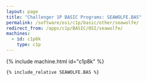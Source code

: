 ```yaml
---
layout: page
title: "Challenger 1P BASIC Programs: SEAWOLFE.BAS"
permalink: /software/osi/c1p/basic/other/seawolfe/
redirect_from: /apps/c1p/BASIC/OSI/seawolfe/
machines:
  - id: c1p8k
    type: c1p
---
```


{% include machine.html id="c1p8k" %}

```bas
{% include_relative SEAWOLFE.BAS %}
```
